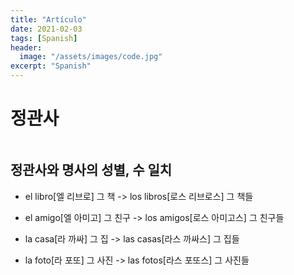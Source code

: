 ```yaml
---
title: "Artículo"
date: 2021-02-03
tags: [Spanish]
header:
  image: "/assets/images/code.jpg"
excerpt: "Spanish"
---
```


# 정관사

<img src="{{ site.url }}{{ site.baseurl }}/assets/images/Spanish/artículo.png" alt="">



## 정관사와 명사의 성별, 수 일치

* el libro[엘 리브로] 그 책 -> los libros[로스 리브로스] 그 책들

* el amigo[엘 아미고] 그 친구 -> los amigos[로스 아미고스] 그 친구들

* la casa[라 까싸] 그 집 -> las casas[라스 까싸스] 그 집들

* la foto[라 포또] 그 사진 -> las fotos[라스 포또스] 그 사진들